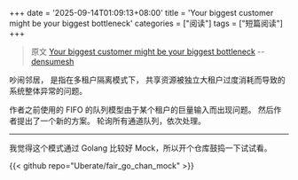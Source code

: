 +++
date = '2025-09-14T01:09:13+08:00'
title = 'Your biggest customer might be your biggest bottleneck'
categories = ["阅读"]
tags = ["短篇阅读"]
+++

> 原文 [Your biggest customer might be your biggest bottleneck](https://densumesh.dev/blog/fair-queue/) -- [densumesh](https://github.com/densumesh)

吵闹邻居，
是指在多租户隔离模式下，
共享资源被独立大租户过度消耗而导致的系统整体异常的问题。

作者之前使用的 FIFO 的队列模型由于某个租户的巨量输入而出现问题。
然后作者提出了一个新的方案。
轮询所有通道队列，依次处理。

---

我觉得这个模式通过 Golang 比较好 Mock，所以开个仓库鼓捣一下试试看。

{{< github repo="Uberate/fair_go_chan_mock" >}}